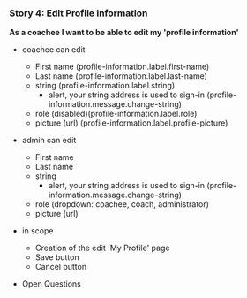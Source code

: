 ### Story 4: Edit Profile information
 **As a coachee I want to be able to edit my 'profile information'**   
 
 - coachee can edit
     - First name (profile-information.label.first-name)
     - Last name (profile-information.label.last-name)
     - string (profile-information.label.string)
        - alert, your string address is used to sign-in (profile-information.message.change-string)
     - role (disabled)(profile-information.label.role)
     - picture (url)  (profile-information.label.profile-picture)
     
- admin can edit
     - First name 
     - Last name
     - string
        - alert, your string address is used to sign-in (profile-information.message.change-string)
     - role (dropdown: coachee, coach, administrator)
     - picture (url) 
     
 - in scope
     - Creation of the edit 'My Profile' page
     - Save button 
     - Cancel button
      
 - Open Questions
